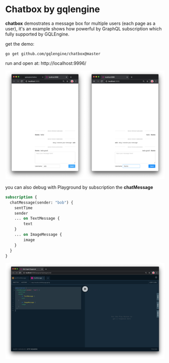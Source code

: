 # Chatbox by gqlengine



**chatbox** demostrates a message box for multiple users (each page as a user), it's an  example shows how powerful by GraphQL subscription which fully supported by GQLEngine.



get the demo:

```
go get github.com/gqlengine/chatbox@master
```



run and open at: http://localhost:9996/



![image-20200210223645614](assets/image-20200210223645614.png)



you can also debug with Playground by subscription the **chatMessage**



```graphql
subscription {
  chatMessage(sender: "bob") {
    sentTime
    sender
    ... on TextMessage {
        text
    }
    ... on ImageMessage {
        image
    }
  }
}
```



![image-20200210223906787](assets/image-20200210223906787.png)

